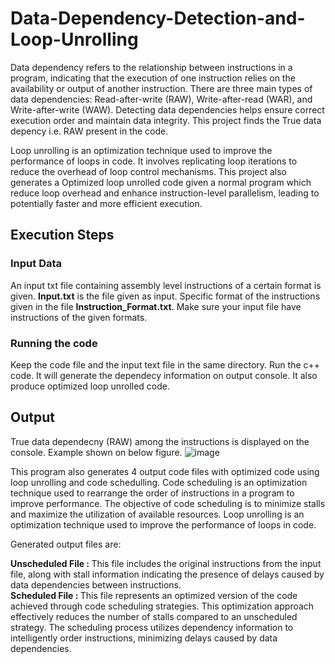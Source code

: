 # Data-Dependency-Detection-and-Loop-Unrolling
Data dependency refers to the relationship between instructions in a program, indicating that the execution of one instruction relies on the availability or output of another instruction. There are three main types of data dependencies: Read-after-write (RAW), Write-after-read (WAR), and Write-after-write (WAW). Detecting data dependencies helps ensure correct execution order and maintain data integrity. This project finds the True data depency i.e. RAW present in the code.

Loop unrolling is an optimization technique used to improve the performance of loops in code. It involves replicating loop iterations to reduce the overhead of loop control mechanisms. This project also generates a Optimized loop unrolled code given a normal program which reduce loop overhead and enhance instruction-level parallelism, leading to potentially faster and more efficient execution.
<br>

## Execution Steps
### Input Data
An input txt file containing assembly level instructions of a certain format is given. <b>Input.txt</b> is the file given as input. Specific format of the instructions given in the file <b>Instruction_Format.txt</b>. Make sure your input file have instructions of the given formats.

### Running the code
Keep the code file and the input text file in the same directory. Run the c++ code. It will generate the dependecy information on output console. It also produce optimized loop unrolled code. 
<br>

## Output
True data dependecny (RAW) among the instructions is displayed on the console. Example shown on below figure.
![image](https://github.com/Sandeep-x/Data-Dependency-Detection-and-Loop-Unrolling/assets/18510244/ba4649f1-fd95-4e39-a082-e8935fd136a4)

This program also generates 4 output code files with optimized code using loop unrolling and code schedulling. Code scheduling is an optimization technique used to rearrange the order of instructions in a program to improve performance. The objective of code scheduling is to minimize stalls and maximize the utilization of available resources. Loop unrolling is an optimization technique used to improve the performance of loops in code.

Generated output files are:

<b> Unscheduled File : </b> This file includes the original instructions from the input file, along with stall information indicating the presence of delays caused by data dependencies between instructions.
<br>
<b> Scheduled File : </b> This file represents an optimized version of the code achieved through code scheduling strategies. This optimization approach effectively reduces the number of stalls compared to an unscheduled strategy. The scheduling process utilizes dependency information to intelligently order instructions, minimizing delays caused by data dependencies.
